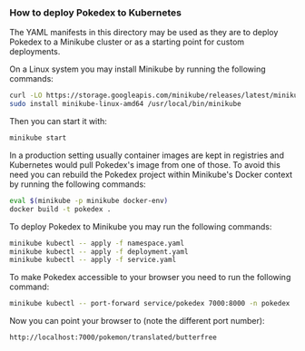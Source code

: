 ### How to deploy Pokedex to Kubernetes

The YAML manifests in this directory may be used as they are to deploy Pokedex to a Minikube cluster
or as a starting point for custom deployments.

On a Linux system you may install Minikube by running the following commands:

```bash
curl -LO https://storage.googleapis.com/minikube/releases/latest/minikube-linux-amd64
sudo install minikube-linux-amd64 /usr/local/bin/minikube
```

Then you can start it with:

```bash
minikube start
```

In a production setting usually container images are kept in registries and Kubernetes would pull
Pokedex's image from one of those. To avoid this need you can rebuild the Pokedex project within
Minikube's Docker context by running the following commands:

```bash
eval $(minikube -p minikube docker-env)
docker build -t pokedex .
```

To deploy Pokedex to Minikube you may run the following commands:

```bash
minikube kubectl -- apply -f namespace.yaml
minikube kubectl -- apply -f deployment.yaml
minikube kubectl -- apply -f service.yaml
```

To make Pokedex accessible to your browser you need to run the following command:

```bash
minikube kubectl -- port-forward service/pokedex 7000:8000 -n pokedex
```

Now you can point your browser to (note the different port number):

```
http://localhost:7000/pokemon/translated/butterfree
```
